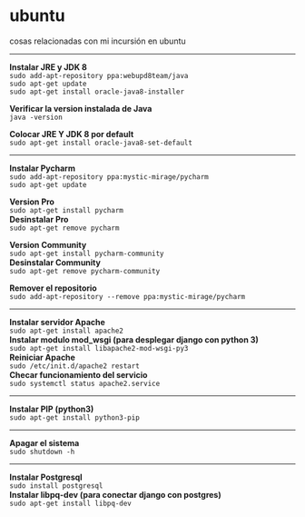 # ubuntu
cosas relacionadas con mi incursión en ubuntu  
***
**Instalar JRE y JDK 8**  
`sudo add-apt-repository ppa:webupd8team/java`  
`sudo apt-get update`  
`sudo apt-get install oracle-java8-installer`  

**Verificar la version instalada de Java**  
`java -version`  

**Colocar JRE Y JDK 8 por default**  
`sudo apt-get install oracle-java8-set-default`  
***
**Instalar Pycharm**  
`sudo add-apt-repository ppa:mystic-mirage/pycharm`  
`sudo apt-get update`  

**Version Pro**  
`sudo apt-get install pycharm`  
**Desinstalar Pro**  
`sudo apt-get remove pycharm`  

**Version Community**  
`sudo apt-get install pycharm-community`  
**Desinstalar Community**  
`sudo apt-get remove pycharm-community`  

**Remover el repositorio**  
`sudo add-apt-repository --remove ppa:mystic-mirage/pycharm`  
***
**Instalar servidor Apache**  
`sudo apt-get install apache2`  
**Instalar modulo mod_wsgi (para desplegar django con python 3)**  
`sudo apt-get install libapache2-mod-wsgi-py3`  
**Reiniciar Apache**  
`sudo /etc/init.d/apache2 restart`  
**Checar funcionamiento del servicio**  
`sudo systemctl status apache2.service`  
***
**Instalar PIP (python3)**  
`sudo apt-get install python3-pip`  
***
**Apagar el sistema**  
`sudo shutdown -h`  
***
**Instalar Postgresql**  
`sudo install postgresql`  
**Instalar libpq-dev (para conectar django con postgres)**  
`sudo apt-get install libpq-dev`  
